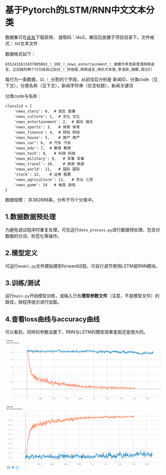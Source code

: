 # 基于Pytorch的LSTM/RNN中文文本分类
数据集可在[此处](https://pan.baidu.com/s/1UQ3fMOHTG0ztuSd8PEaNZg)下载获得， 
提取码：i4o2，解压后放置于项目目录下。文件格式：.txt文本文件

数据格式如下：
```
6552431613437805063_!_102_!_news_entertainment_!_谢娜为李浩菲澄清网络谣言，之后她的两个行为给自己加分_!_佟丽娅,网络谣言,快乐大本营,李浩菲,谢娜,观众们
```
每行为一条数据，以`_!_`分割的个字段，从前往后分别是 新闻ID，分类code（见下文），分类名称（见下文），新闻字符串（仅含标题），新闻关键词

分类code与名称：

```
class2id = {
    'news_story': 0,  # 民生 故事
    'news_culture': 1,  # 文化 文化
    'news_entertainment': 2,  # 娱乐 娱乐
    'news_sports': 3,   # 体育 体育
    'news_finance': 4,  # 财经 财经
    'news_house': 5,    # 房产 房产
    'news_car': 6,  # 汽车 汽车
    'news_edu': 7,  # 教育 教育
    'news_tech': 8,   # 科技 科技
    'news_military': 9,   # 军事 军事
    'news_travel': 10,    # 旅游 旅游
    'news_world': 11,   # 国际 国际
    'stock': 12,    # 证券 股票
    'news_agriculture': 13,   # 农业 三农
    'news_game': 14   # 电竞 游戏
}
```
数据规模：
共382688条，分布于15个分类中。

## 1.数据数据预处理
为避免调试程序时重复处理，可先运行`data_process.py`进行数据预处理，包含对数据的分词、标签化等操作。

## 2.模型定义
可运行`model.py`文件模拟模型forward过程，可自行调节使用LSTM或RNN模块。

## 3.训练/测试
运行`main.py`开始模型训练，或输入已有**模型参数文件**（注意，不是模型文件）的路径，按程序提示进行加载。

## 4.查看loss曲线与accuracy曲线
可以看到，同样的参数设置下，RNN与LSTM的模型效果差距还是很大的。

![loss曲线](images/loss.png)

![accuracy曲线](images/accuracy.png)
